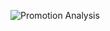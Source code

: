 
![Promotion Analysis](https://github.com/data-edd/customer_churn_analysis/raw/main/assets/screenshot01.png)
